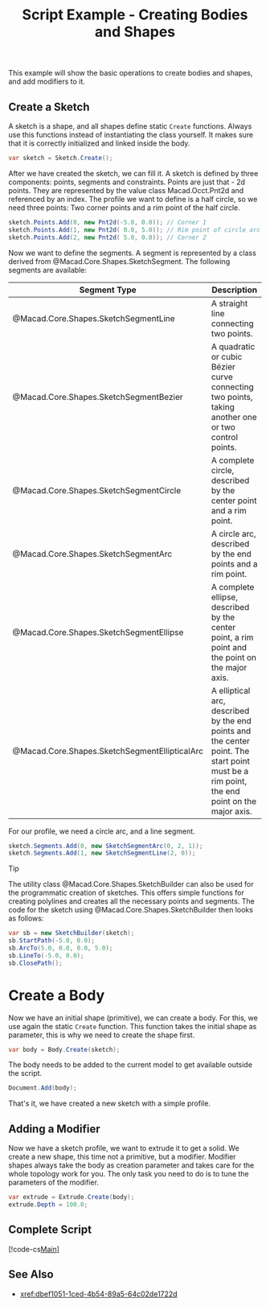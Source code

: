﻿---
uid: cb7fcf59-b5d0-42c4-938e-e8cdbe3edd05
title: Script Example - Creating Bodies and Shapes
icon: ScriptIcon.svg
---
This example will show the basic operations to create bodies and shapes, and add modifiers to it.

## Create a Sketch
A sketch is a shape, and all shapes define static `Create` functions. Always use this functions instead of instantiating the class yourself. It makes sure that it is correctly initialized and linked inside the body.

```cs
var sketch = Sketch.Create();
```

After we have created the sketch, we can fill it. A sketch is defined by three components: points, segments and constraints. Points are just that - 2d points. They are represented by the value class Macad.Occt.Pnt2d and referenced by an index. The profile we want to define is a half circle, so we need three points: Two corner points and a rim point of the half circle.

```cs
sketch.Points.Add(0, new Pnt2d(-5.0, 0.0)); // Corner 1
sketch.Points.Add(1, new Pnt2d( 0.0, 5.0)); // Rim point of circle arc
sketch.Points.Add(2, new Pnt2d( 5.0, 0.0)); // Corner 2
```

Now we want to define the segments. A segment is represented by a class derived from @Macad.Core.Shapes.SketchSegment. The following segments are available:

Segment Type | Description
-------------|-----------
@Macad.Core.Shapes.SketchSegmentLine | A straight line connecting two points.
@Macad.Core.Shapes.SketchSegmentBezier | A quadratic or cubic Bézier curve connecting two points, taking another one or two control points.
@Macad.Core.Shapes.SketchSegmentCircle | A complete circle, described by the center point and a rim point.
@Macad.Core.Shapes.SketchSegmentArc | A circle arc, described by the end points and a rim point.
@Macad.Core.Shapes.SketchSegmentEllipse | A complete ellipse, described by the center point, a rim point and the point on the major axis.
@Macad.Core.Shapes.SketchSegmentEllipticalArc | A elliptical arc, described by the end points and the center point. The start point must be a rim point, the end point on the major axis.

For our profile, we need a circle arc, and a line segment.

```cs
sketch.Segments.Add(0, new SketchSegmentArc(0, 2, 1));
sketch.Segments.Add(1, new SketchSegmentLine(2, 0));
```

> [!Tip] 
> The utility class @Macad.Core.Shapes.SketchBuilder can also be used for the programmatic creation of sketches. This offers simple functions for creating polylines and creates all the necessary points and segments. 
> The code for the sketch using @Macad.Core.Shapes.SketchBuilder then looks as follows:
> ```cs
> var sb = new SketchBuilder(sketch);
> sb.StartPath(-5.0, 0.0);
> sb.ArcTo(5.0, 0.0, 0.0, 5.0);
> sb.LineTo(-5.0, 0.0);
> sb.ClosePath();
> ```

# Create a Body
Now we have an initial shape (primitive), we can create a body. For this, we use again the static `Create` function. This function takes the initial shape as parameter, this is why we need to create the shape first.

```cs
var body = Body.Create(sketch);
```

The body needs to be added to the current model to get available outside the script.

```cs
Document.Add(body);
```

That's it, we have created a new sketch with a simple profile.

## Adding a Modifier
Now we have a sketch profile, we want to extrude it to get a solid. We create a new shape, this time not a primitive, but a modifier. Modifier shapes always take the body as creation parameter and takes care for the whole topology work for you. The only task you need to do is to tune the parameters of the modifier.

```cs
var extrude = Extrude.Create(body);
extrude.Depth = 100.0;
```

## Complete Script
[!code-cs[Main](Samples/CreateProfile.csx)]

## See Also
- <xref:dbef1051-1ced-4b54-89a5-64c02de1722d>

